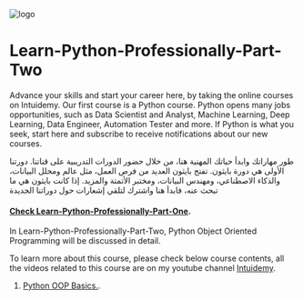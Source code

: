 ![logo](https://github.com/rubada/Learn-Python-Professionally/assets/33088490/b23196c5-4292-469a-a37d-61c144e09155)
# Learn-Python-Professionally-Part-Two

Advance your skills and start your career here, by taking the online courses on Intuidemy. Our first course is a Python course. Python opens many jobs opportunities, such as Data Scientist and Analyst, Machine Learning, Deep Learning, Data Engineer, Automation Tester and more. If Python is what you seek, start here and subscribe to receive notifications about our new courses.

طور مهاراتك وابدأ حياتك المهنية هنا، من خلال حضور الدورات التدريبية على قناتنا. دورتنا الأولى هي دورة بايثون. تفتح بايثون العديد من فرص العمل، مثل عالم ومحلل البيانات، والذكاء الاصطناعي، ومهندس البيانات، ومختبر الأتمتة والمزيد. إذا كانت بايثون هي ما تبحث عنه، فابدأ هنا واشترك لتلقي إشعارات حول دوراتنا الجديدة

#### [Check Learn-Python-Professionally-Part-One](https://github.com/rubada/Learn-Python-Professionally-Part-One).

In Learn-Python-Professionally-Part-Two, Python Object Oriented Programming will be discussed in detail.

To learn more about this course, please check below course contents, all the videos related to this course are on my youtube channel [Intuidemy](https://www.youtube.com/@Intuidemy/playlists).

01. [Python OOP Basics.](https://www.youtube.com/playlist?list=PLD06In0ejHWYTvB-wBW7Q1-f66WOKfSo9).

